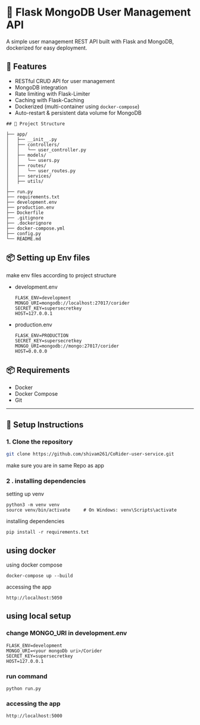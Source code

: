 # 🐍 Flask MongoDB User Management API

A simple user management REST API built with Flask and MongoDB, dockerized for easy deployment.

## 🚀 Features

- RESTful CRUD API for user management
- MongoDB integration
- Rate limiting with Flask-Limiter
- Caching with Flask-Caching
- Dockerized (multi-container using `docker-compose`)
- Auto-restart & persistent data volume for MongoDB
```
## 🧱 Project Structure

├── app/
│   ├── __init__.py
│   ├── controllers/
│   │   └── user_controller.py
│   ├── models/
│   │   └── users.py
│   ├── routes/
│   │   └── user_routes.py
│   ├── services/
│   ├── utils/
│
├── run.py
├── requirements.txt
├── development.env
├── production.env
├── Dockerfile
├── .gitignore
├── .dockerignore
├── docker-compose.yml
├── config.py
└── README.md
```
## 📦 Setting up Env files
make env files according to project structure
- development.env
  ```
  FLASK_ENV=development
  MONGO_URI=mongodb://localhost:27017/corider
  SECRET_KEY=supersecretkey
  HOST=127.0.0.1
  ```
- production.env
  ```
  FLASK_ENV=PRODUCTION
  SECRET_KEY=supersecretkey
  MONGO_URI=mongodb://mongo:27017/corider
  HOST=0.0.0.0

  ```
## 📦 Requirements

- Docker
- Docker Compose
- Git

---

## 🔧 Setup Instructions

### 1. Clone the repository

```bash
git clone https://github.com/shivam261/CoRider-user-service.git

```
make sure you are in same Repo as app

### 2 . installing dependencies
setting up venv
```
python3 -m venv venv
source venv/bin/activate     # On Windows: venv\Scripts\activate
```
installing dependencies 
```
pip install -r requirements.txt
```
## using docker 
using docker compose 
```
docker-compose up --build

```
accessing the app
```
http://localhost:5050
```
## using local setup 
### change MONGO_URI in development.env
```
FLASK_ENV=development
MONGO_URI=<your mongoDb uri>/Corider
SECRET_KEY=supersecretkey
HOST=127.0.0.1
```
### run command 
```
python run.py
```
### accessing the app
```
http://localhost:5000
```

